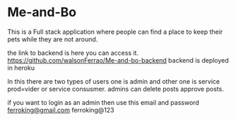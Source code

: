 # Me-and-Bo
This is a Full stack application where people can find a place to keep their pets while they are not around. 

the link to backend is here you can access it.   https://github.com/walsonFerrao/Me-and-bo-backend
backend is deployed in heroku



In this there are two types of users one is admin and other one is service prod=vider or service consusmer.
admins can delete posts approve posts.


if you want to login as an admin then use this email and  password
ferroking@gmail.com
ferroking@123


